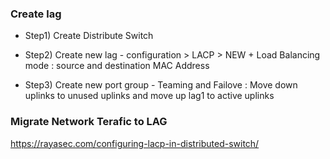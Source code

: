 ### Create lag
 * Step1) Create Distribute Switch

 * Step2) Create new lag
           - configuration > LACP > NEW
                     + Load Balancing mode : source and destination MAC Address
 * Step3) Create new port group
           -  Teaming and Failove : Move down uplinks to unused uplinks and move up lag1 to active uplinks
          
  

### Migrate Network Terafic to LAG
https://rayasec.com/configuring-lacp-in-distributed-switch/







